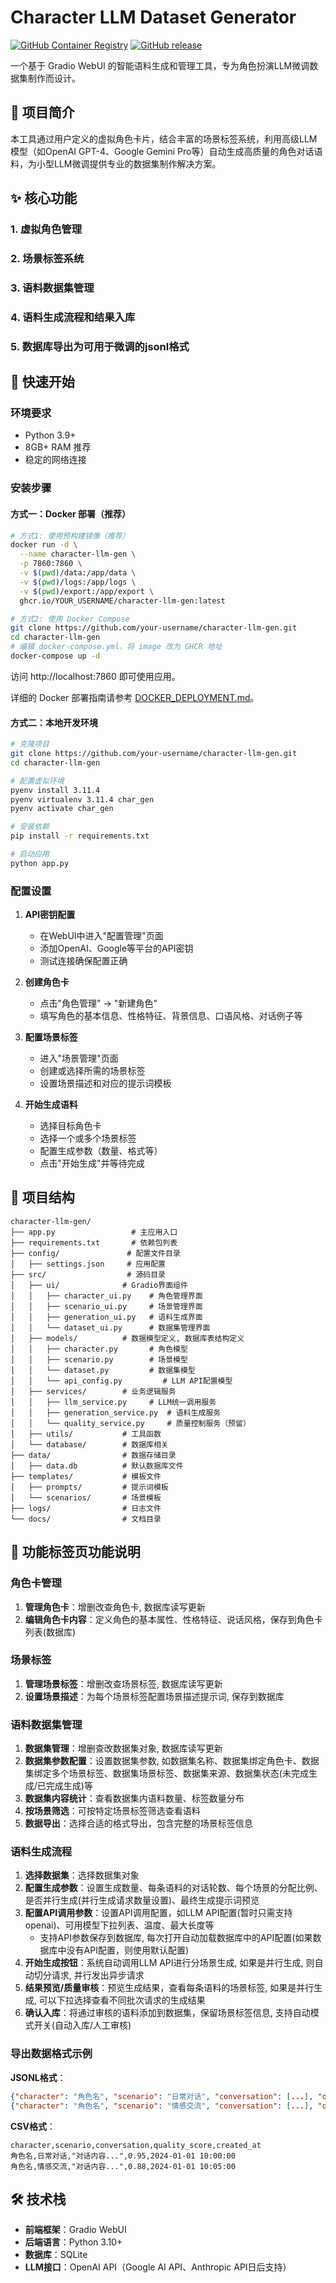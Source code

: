 
# Character LLM Dataset Generator

[![GitHub Container Registry](https://img.shields.io/badge/ghcr.io-character--llm--gen-blue)](https://ghcr.io/yuqi1991/characrter-llm-gen)
[![GitHub release](https://img.shields.io/github/release/yuqi1991/character-llm-gen.svg)](https://github.com/yuqi1991/characrter-llm-gen/releases)

一个基于 Gradio WebUI 的智能语料生成和管理工具，专为角色扮演LLM微调数据集制作而设计。

## 🎯 项目简介

本工具通过用户定义的虚拟角色卡片，结合丰富的场景标签系统，利用高级LLM模型（如OpenAI GPT-4、Google Gemini Pro等）自动生成高质量的角色对话语料，为小型LLM微调提供专业的数据集制作解决方案。

## ✨ 核心功能

### 1. 虚拟角色管理
### 2. 场景标签系统
### 3. 语料数据集管理
### 4. 语料生成流程和结果入库
### 5. 数据库导出为可用于微调的jsonl格式

## 🚀 快速开始

### 环境要求
- Python 3.9+
- 8GB+ RAM 推荐
- 稳定的网络连接

### 安装步骤

#### 方式一：Docker 部署（推荐）

```bash
# 方式1: 使用预构建镜像（推荐）
docker run -d \
  --name character-llm-gen \
  -p 7860:7860 \
  -v $(pwd)/data:/app/data \
  -v $(pwd)/logs:/app/logs \
  -v $(pwd)/export:/app/export \
  ghcr.io/YOUR_USERNAME/character-llm-gen:latest

# 方式2: 使用 Docker Compose
git clone https://github.com/your-username/character-llm-gen.git
cd character-llm-gen
# 编辑 docker-compose.yml，将 image 改为 GHCR 地址
docker-compose up -d
```

访问 http://localhost:7860 即可使用应用。

详细的 Docker 部署指南请参考 [DOCKER_DEPLOYMENT.md](DOCKER_DEPLOYMENT.md)。

#### 方式二：本地开发环境

```bash
# 克隆项目
git clone https://github.com/your-username/character-llm-gen.git
cd character-llm-gen

# 配置虚拟环境
pyenv install 3.11.4
pyenv virtualenv 3.11.4 char_gen
pyenv activate char_gen

# 安装依赖
pip install -r requirements.txt

# 启动应用
python app.py
```

### 配置设置

1. **API密钥配置**
   - 在WebUI中进入"配置管理"页面
   - 添加OpenAI、Google等平台的API密钥
   - 测试连接确保配置正确

2. **创建角色卡**
   - 点击"角色管理" → "新建角色"
   - 填写角色的基本信息、性格特征、背景信息、口语风格、对话例子等

3. **配置场景标签**
   - 进入"场景管理"页面
   - 创建或选择所需的场景标签
   - 设置场景描述和对应的提示词模板

4. **开始生成语料**
   - 选择目标角色卡
   - 选择一个或多个场景标签
   - 配置生成参数（数量、格式等）
   - 点击"开始生成"并等待完成

## 📁 项目结构

```
character-llm-gen/
├── app.py                 # 主应用入口
├── requirements.txt       # 依赖包列表
├── config/               # 配置文件目录
│   ├── settings.json     # 应用配置
├── src/                  # 源码目录
│   ├── ui/              # Gradio界面组件
│   │   ├── character_ui.py    # 角色管理界面
│   │   ├── scenario_ui.py     # 场景管理界面
│   │   ├── generation_ui.py   # 语料生成界面
│   │   └── dataset_ui.py      # 数据集管理界面
│   ├── models/          # 数据模型定义, 数据库表结构定义
│   │   ├── character.py       # 角色模型
│   │   ├── scenario.py        # 场景模型
│   │   └── dataset.py         # 数据集模型
│   │   └── api_config.py         # LLM API配置模型
│   ├── services/        # 业务逻辑服务
│   │   ├── llm_service.py     # LLM统一调用服务
│   │   ├── generation_service.py  # 语料生成服务
│   │   └── quality_service.py     # 质量控制服务（预留）
│   ├── utils/           # 工具函数
│   └── database/        # 数据库相关
├── data/                # 数据存储目录
│   ├── data.db          # 默认数据库文件
├── templates/           # 模板文件
│   ├── prompts/         # 提示词模板
│   └── scenarios/       # 场景模板
├── logs/                # 日志文件
└── docs/                # 文档目录
```

## 🔧 功能标签页功能说明

### 角色卡管理
1. **管理角色卡**：增删改查角色卡, 数据库读写更新
2. **编辑角色卡内容**：定义角色的基本属性、性格特征、说话风格，保存到角色卡列表(数据库)

### 场景标签
1. **管理场景标签**：增删改查场景标签, 数据库读写更新
2. **设置场景描述**：为每个场景标签配置场景描述提示词, 保存到数据库

### 语料数据集管理
1. **数据集管理**：增删查改数据集对象, 数据库读写更新
2. **数据集参数配置**：设置数据集参数, 如数据集名称、数据集绑定角色卡、数据集绑定多个场景标签、数据集场景标签、数据集来源、数据集状态(未完成生成/已完成生成)等
3. **数据集内容统计**：查看数据集内语料数量、标签数量分布
4. **按场景筛选**：可按特定场景标签筛选查看语料
5. **数据导出**：选择合适的格式导出，包含完整的场景标签信息

### 语料生成流程
1. **选择数据集**：选择数据集对象
2. **配置生成参数**：设置生成数量、每条语料的对话轮数、每个场景的分配比例、是否并行生成(并行生成请求数量设置)、最终生成提示词预览
3. **配置API调用参数**：设置API调用配置，如LLM API配置(暂时只需支持openai)、可用模型下拉列表、温度、最大长度等
   - 支持API参数保存到数据库, 每次打开自动加载数据库中的API配置(如果数据库中没有API配置，则使用默认配置)
4. **开始生成按钮**：系统自动调用LLM API进行分场景生成, 如果是并行生成, 则自动切分请求, 并行发出异步请求
5. **结果预览/质量审核**：预览生成结果，查看每条语料的场景标签, 如果是并行生成, 可以下拉选择查看不同批次请求的生成结果
6. **确认入库**：将通过审核的语料添加到数据集，保留场景标签信息, 支持自动模式开关(自动入库/人工审核)


### 导出数据格式示例

**JSONL格式**：
```json
{"character": "角色名", "scenario": "日常对话", "conversation": [...], "quality_score": 0.95}
{"character": "角色名", "scenario": "情感交流", "conversation": [...], "quality_score": 0.88}
```

**CSV格式**：
```csv
character,scenario,conversation,quality_score,created_at
角色名,日常对话,"对话内容...",0.95,2024-01-01 10:00:00
角色名,情感交流,"对话内容...",0.88,2024-01-01 10:05:00
```

## 🛠️ 技术栈

- **前端框架**：Gradio WebUI
- **后端语言**：Python 3.10+
- **数据库**：SQLite
- **LLM接口**：OpenAI API（Google AI API、Anthropic API日后支持）


